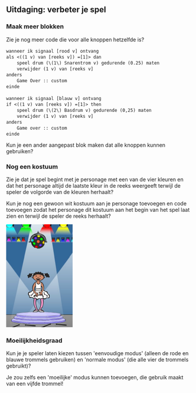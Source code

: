 ## Uitdaging: verbeter je spel

### Maak meer blokken

Zie je nog meer code die voor alle knoppen hetzelfde is?

```blocks3
wanneer ik signaal [rood v] ontvang
als <((1 v) van [reeks v]) =[1]> dan
    speel drum (\(1\) Snarentrom v) gedurende (0.25) maten
    verwijder (1 v) van [reeks v]
anders
    Game Over :: custom
einde

wanneer ik signaal [blauw v] ontvang
if <((1 v) van [reeks v]) =[1]> then
    speel drum (\(2\) Basdrum v) gedurende (0,25) maten
    verwijder (1 v) van [reeks v]
anders
    Game over :: custom
einde
```

Kun je een ander aangepast blok maken dat alle knoppen kunnen gebruiken?

### Nog een kostuum

Zie je dat je spel begint met je personage met een van de vier kleuren en dat het personage altijd de laatste kleur in de reeks weergeeft terwijl de speler de volgorde van de kleuren herhaalt?

Kun je nog een gewoon wit kostuum aan je personage toevoegen en code toevoegen zodat het personage dit kostuum aan het begin van het spel laat zien en terwijl de speler de reeks herhaalt?

![screenshot](images/colour-white.png)

### Moeilijkheidsgraad

Kun je je speler laten kiezen tussen 'eenvoudige modus' (alleen de rode en blauwe trommels gebruiken) en 'normale modus' (die alle vier de trommels gebruikt)?

Je zou zelfs een 'moeilijke' modus kunnen toevoegen, die gebruik maakt van een vijfde trommel!